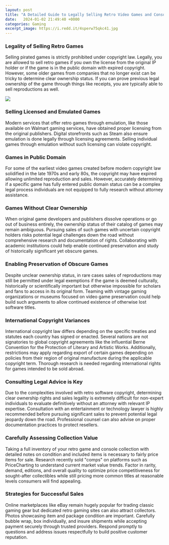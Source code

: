 ```yaml
---
layout: post
title: "A Detailed Guide to Legally Selling Retro Video Games and Consoles"
date:   2024-01-02 21:49:40 +0000
categories: Gaming
excerpt_image: https://i.redd.it/4sperw75qkc41.jpg
---
```


### Legality of Selling Retro Games
Selling pirated games is strictly prohibited under copyright law. Legally, you are allowed to sell retro games if you own the license from the original IP holder or if the game is in the public domain with expired copyright. However, some older games from companies that no longer exist can be tricky to determine clear ownership status. If you can prove previous legal ownership of the game through things like receipts, you are typically able to sell reproductions as well.

![](https://i.redd.it/4sperw75qkc41.jpg)
### Selling Licensed and Emulated Games 
Modern services that offer retro games through emulation, like those available on Walmart gaming services, have obtained proper licensing from the original publishers. Digital storefronts such as Steam also ensure emulation is done legally through licensing agreements. Selling individual games through emulation without such licensing can violate copyright. 
### Games in Public Domain
For some of the earliest video games created before modern copyright law solidified in the late 1970s and early 80s, the copyright may have expired allowing unlimited reproduction and sales. However, accurately determining if a specific game has fully entered public domain status can be a complex legal process individuals are not equipped to fully research without attorney assistance. 
### Games Without Clear Ownership 
When original game developers and publishers dissolve operations or go out of business entirely, the ownership status of their catalog of games may remain ambiguous. Pursuing sales of such games with uncertain copyright holders risks potential legal challenges down the road without comprehensive research and documentation of rights. Collaborating with academic institutions could help enable continued preservation and study of historically significant yet obscure games.
### Enabling Preservation of Obscure Games
Despite unclear ownership status, in rare cases sales of reproductions may still be permitted under legal exemptions if the game is deemed culturally, historically or scientifically important but otherwise impossible for scholars and fans to access in its original form. Teaming with vintage gaming organizations or museums focused on video game preservation could help build such arguments to allow continued existence of otherwise lost software titles.  
### International Copyright Variances
International copyright law differs depending on the specific treaties and statutes each country has signed or enacted. Several nations are not signatories to global copyright agreements like the influential Berne Convention for the Protection of Literary and Artistic Works. Additionally, restrictions may apply regarding export of certain games depending on policies from their region of original manufacture during the applicable copyright term. Thorough research is needed regarding international rights for games intended to be sold abroad.
### Consulting Legal Advice is Key
Due to the complexities involved with retro software copyright, determining clear ownership rights and sales legality is extremely difficult for non-expert individuals to evaluate definitively without an attorney with relevant IP expertise. Consultation with an entertainment or technology lawyer is highly recommended before pursuing significant sales to prevent potential legal jeopardy down the road. Professional counsel can also advise on proper documentation practices to protect resellers.
### Carefully Assessing Collection Value
Taking a full inventory of your retro game and console collection with detailed notes on condition and included items is necessary to fairly price items for sale. Research recently sold "comps" on platforms such as PriceCharting to understand current market value trends. Factor in rarity, demand, editions, and overall quality to optimize price competitiveness for sought-after collectibles while still pricing more common titles at reasonable levels consumers will find appealing. 
### Strategies for Successful Sales
Online marketplaces like eBay remain hugely popular for trading classic gaming gear but dedicated retro gaming sites can also attract collectors. Photos showcasing item and package condition are important. Carefully bubble wrap, box individually, and insure shipments while accepting payment securely through trusted providers. Respond promptly to questions and address issues respectfully to build positive customer reputation.